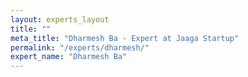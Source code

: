 ```yaml
---
layout: experts_layout
title: ""
meta_title: "Dharmesh Ba - Expert at Jaaga Startup"
permalink: "/experts/dharmesh/"
expert_name: "Dharmesh Ba"
---
```

